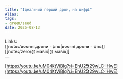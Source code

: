 ```yaml
---
title: "Ідеальний перший дрон, на цифрі"
Alias: 
tags:
- green/seed
date: 2025-08-13
---
```

Links:  
[[notes/воєнні дрони - фпв|воєнні дрони - фпв]]  
[[notes/zero/@ мавік|@ мавік]]  
—

[https://youtu.be/uM04KtViBlg?si=EhU25t29wLC-IHwE](https://youtu.be/uM04KtViBlg?si=EhU25t29wLC-IHwE)


